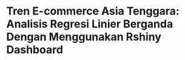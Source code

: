 # Tren E-commerce Asia Tenggara: Analisis Regresi Linier Berganda Dengan Menggunakan Rshiny Dashboard
